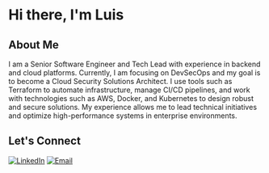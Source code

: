 # Hi there, I'm Luis

## About Me
I am a Senior Software Engineer and Tech Lead with experience in backend and cloud platforms. Currently, I am focusing on DevSecOps and my goal is to become a Cloud Security Solutions Architect. I use tools such as Terraform to automate infrastructure, manage CI/CD pipelines, and work with technologies such as AWS, Docker, and Kubernetes to design robust and secure solutions. My experience allows me to lead technical initiatives and optimize high-performance systems in enterprise environments.

## Let's Connect
[![LinkedIn](https://img.shields.io/badge/LinkedIn-0077B5?style=for-the-badge&logo=linkedin&logoColor=white)](https://www.linkedin.com/in/luismalamoc)
[![Email](https://img.shields.io/badge/Email-D14836?style=for-the-badge&logo=gmail&logoColor=white)](mailto:luismalamoc@gmail.com)
